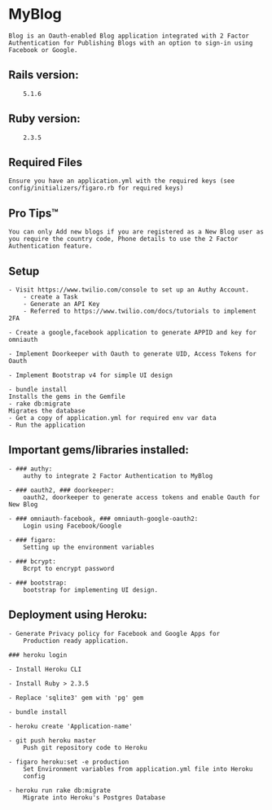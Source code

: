 # MyBlog

	Blog is an Oauth-enabled Blog application integrated with 2 Factor Authentication for Publishing Blogs with an option to sign-in using Facebook or Google. 

## Rails version:
		5.1.6

## Ruby version: 
		2.3.5

## Required Files

	Ensure you have an application.yml with the required keys (see config/initializers/figaro.rb for required keys)

## Pro Tips™

	You can only Add new blogs if you are registered as a New Blog user as you require the country code, Phone details to use the 2 Factor Authentication feature.

## Setup

	- Visit https://www.twilio.com/console to set up an Authy Account.
	 	- create a Task
	 	- Generate an API Key
		- Referred to https://www.twilio.com/docs/tutorials to implement 2FA

	- Create a google,facebook application to generate APPID and key for 	omniauth

	- Implement Doorkeeper with Oauth to generate UID, Access Tokens for Oauth

	- Implement Bootstrap v4 for simple UI design

	- bundle install
	Installs the gems in the Gemfile
	- rake db:migrate
	Migrates the database 
	- Get a copy of application.yml for required env var data
	- Run the application

## Important gems/libraries installed:

	- ### authy:
		authy to integrate 2 Factor Authentication to MyBlog

	- ### oauth2, ### doorkeeper:
		oauth2, doorkeeper to generate access tokens and enable Oauth for New Blog

	- ### omniauth-facebook, ### omniauth-google-oauth2:
		Login using Facebook/Google

	- ### figaro:
		Setting up the environment variables

	- ### bcrypt:
		Bcrpt to encrypt password

	- ### bootstrap:
		bootstrap for implementing UI design.

## Deployment using Heroku:

	- Generate Privacy policy for Facebook and Google Apps for 
		Production ready application.

	### heroku login

	- Install Heroku CLI

	- Install Ruby > 2.3.5

	- Replace 'sqlite3' gem with 'pg' gem

	- bundle install

	- heroku create 'Application-name'
		
	- git push heroku master
		Push git repository code to Heroku

	- figaro heroku:set -e production
		Set Environment variables from application.yml file into Heroku 
		config

	- heroku run rake db:migrate
		Migrate into Heroku's Postgres Database
